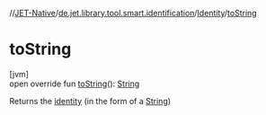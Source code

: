 //[JET-Native](../../../index.md)/[de.jet.library.tool.smart.identification](../index.md)/[Identity](index.md)/[toString](to-string.md)

# toString

[jvm]\
open override fun [toString](to-string.md)(): [String](https://kotlinlang.org/api/latest/jvm/stdlib/kotlin/-string/index.html)

Returns the [identity](identity.md) (in the form of a [String](https://kotlinlang.org/api/latest/jvm/stdlib/kotlin/-string/index.html))
